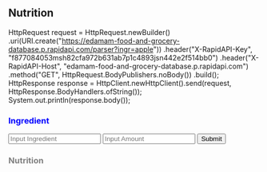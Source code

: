 ## Nutrition 

HttpRequest request = HttpRequest.newBuilder()
		.uri(URI.create("https://edamam-food-and-grocery-database.p.rapidapi.com/parser?ingr=apple"))
		.header("X-RapidAPI-Key", "f877084053msh82cfa972b631ab7p1c4893jsn442e2f514bb0")
		.header("X-RapidAPI-Host", "edamam-food-and-grocery-database.p.rapidapi.com")
		.method("GET", HttpRequest.BodyPublishers.noBody())
		.build();
HttpResponse<String> response = HttpClient.newHttpClient().send(request, HttpResponse.BodyHandlers.ofString());
System.out.println(response.body());

### <b>Ingredient</b>
<input id="ingredient" placeholder="Input Ingredient">
<input id="amount" placeholder="Input Amount">
<button onclick="fetch()">Submit</button>

### <g>Nutrition</b>
<p id="Result"></p>

<style>
b { color: blue }
g { color: grey }
</style>